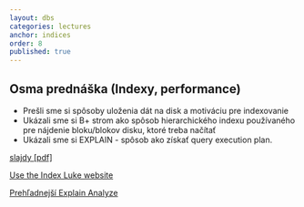 ```yaml
---
layout: dbs
categories: lectures
anchor: indices
order: 8
published: true
---
```

## Osma prednáška (Indexy, performance)

* Prešli sme si spôsoby uloženia dát na disk a motiváciu pre indexovanie
* Ukázali sme si B+ strom ako spôsob hierarchického indexu používaného pre nájdenie bloku/blokov disku, ktoré treba načítať
* Ukázali sme si EXPLAIN - spôsob ako získať query execution plan.

[slajdy [pdf]](/lectures/files/08-Indexes.pdf)

[Use the Index Luke website](http://use-the-index-luke.com/)

[Prehľadnejší Explain Analyze](http://explain.depesz.com/)

